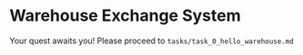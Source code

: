 # Warehouse Exchange System

Your quest awaits you! Please proceed to `tasks/task_0_hello_warehouse.md`